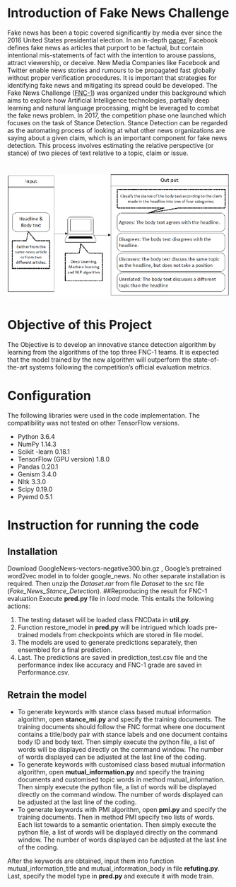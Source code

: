 # Introduction of Fake News Challenge

Fake news has been a topic covered significantly by media ever since the 2016 United States presidential election. In an in-depth [paper](https://fbnewsroomus.files.wordpress.com/2017/04/facebook-and-information-operations-v1.pdf), Facebook defines fake news as articles that purport to be factual, but contain intentional mis-statements of fact with the intention to arouse passions, attract viewership, or deceive. 
New Media Companies like Facebook and Twitter enable news stories and rumours to be propagated fast globally without proper verification procedures. It is important that strategies for identifying fake news and mitigating its spread could be developed. 
The Fake News Challenge  ([FNC-1](http://www.fakenewschallenge.org/)) was organized under this background which aims to explore how Artificial Intelligence technologies, partially deep learning and natural language processing, might be leveraged to combat the fake news problem. In 2017, the competition phase one launched which focuses on the task of Stance Detection.
Stance Detection can be regarded as the automating process of looking at what other news organizations are saying about a given claim, which is an important component for fake news detection. This process involves estimating the relative perspective (or stance) of two pieces of text relative to a topic, claim or issue.

![Image of FNC](/image/FNC.png)
=======
# Objective of this Project
The Objective is to develop an innovative stance detection algorithm by learning from the algorithms of the top three FNC-1 teams. It is expected that the model trained by the new algorithm will outperform the state-of-the-art systems following the competition’s official evaluation metrics. 
# Configuration
The following libraries were used in the code implementation. The compatibility was not tested on other TensorFlow versions. 
*	Python 3.6.4
*	NumPy 1.14.3
*	Scikit -learn 0.18.1
*	TensorFlow (GPU version) 1.8.0
*	Pandas 0.20.1
*	Genism 3.4.0
*	Nltk 3.3.0
*	Scipy 0.19.0
*	Pyemd 0.5.1
# Instruction for running the code
## Installation
Download GoogleNews-vectors-negative300.bin.gz , Google’s pretrained word2vec model in to folder google_news. No other separate installation is required.
Then unzip the _Dataset.rar_ from file _Dataset_ to the src file (_Fake_News_Stance_Detection_). 
##Reproducing the result for FNC-1 evaluation
Execute __pred.py__ file in _load_ mode. This entails the following actions:
1.	The testing dataset will be loaded class FNCData in __util.py__.
2.	Function restore_model in __pred.py__ will be intrigued which loads pre-trained models from checkpoints which are stored in file model.
3.	The models are used to generate predictions separately, then ensembled for a final prediction.
4.	Last. The predictions are saved in prediction_test.csv file and the performance index like accuracy and FNC-1 grade are saved in Performance.csv. 
## Retrain the model
* To generate keywords with stance class based mutual information algorithm, open __stance_mi.py__ and specify the training documents. The training documents should follow the FNC format where one document contains a title/body pair with stance labels and one document contains body ID and body text. Then simply execute the python file, a list of words will be displayed directly on the command window. The number of words displayed can be adjusted at the last line of the coding.
* To generate keywords with customised class based mutual information algorithm, open __mutual_information.py__ and specify the training documents and customised topic words in method mutual_information. Then simply execute the python file, a list of words will be displayed directly on the command window. The number of words displayed can be adjusted at the last line of the coding.
* To generate keywords with PMI algorithm, open __pmi.py__ and specify the training documents. Then in method PMI specify two lists of words. Each list towards to a semantic orientation. Then simply execute the python file, a list of words will be displayed directly on the command window. The number of words displayed can be adjusted at the last line of the coding.

After the keywords are obtained, input them into function mutual_information_title and mutual_information_body in file __refuting.py__. Last, specify the model type in __pred.py__ and execute it with mode train. 
